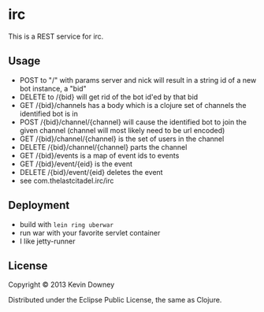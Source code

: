 # irc

This is a REST service for irc.

## Usage

- POST to "/" with params server and nick will result in a string id
  of a new bot instance, a "bid"
- DELETE to /{bid} will get rid of the bot id'ed by that bid
- GET /{bid}/channels has a body which is a clojure set of channels
  the identified bot is in
- POST /{bid}/channel/{channel} will cause the identified bot to join
  the given channel (channel will most likely need to be url encoded)
- GET /{bid}/channel/{channel} is the set of users in the channel
- DELETE /{bid}/channel/{channel} parts the channel
- GET /{bid}/events is a map of event ids to events
- GET /{bid}/event/{eid} is the event
- DELETE /{bid}/event/{eid} deletes the event
- see com.thelastcitadel.irc/irc

## Deployment

- build with `lein ring uberwar`
- run war with your favorite servlet container
- I like jetty-runner

## License

Copyright © 2013 Kevin Downey

Distributed under the Eclipse Public License, the same as Clojure.
